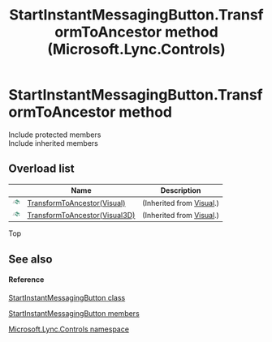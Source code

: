﻿---
title: StartInstantMessagingButton.TransformToAncestor method  (Microsoft.Lync.Controls)
TOCTitle: 'TransformToAncestor method '
ms:assetid: Overload:Microsoft.Lync.Controls.StartInstantMessagingButton.TransformToAncestor_DI_3_UC_OCS14MrefLyncWPF
ms:mtpsurl: https://msdn.microsoft.com/en-us/library/microsoft.lync.controls.startinstantmessagingbutton.transformtoancestor_di_3_uc_ocs14mreflyncwpf(v=office.15)
ms:contentKeyID: 48588554
ms.date: 07/28/2014
mtps_version: v=office.15
f1_keywords:
- Microsoft.Lync.Controls.StartInstantMessagingButton.TransformToAncestor
dev_langs:
- CSharp
- JScript
- VB
- other
---

# StartInstantMessagingButton.TransformToAncestor method

Include protected members  
Include inherited members  

## Overload list

<table>
<thead>
<tr class="header">
<th> </th>
<th>Name</th>
<th>Description</th>
</tr>
</thead>
<tbody>
<tr class="odd">
<td><img src="images/Hh347903.pubmethod(Office.15).gif" title="Public method" alt="Public method" /></td>
<td><a href="http://msdn2.microsoft.com/en-us/library/ms608865">TransformToAncestor(Visual)</a></td>
<td>(Inherited from <a href="http://msdn2.microsoft.com/en-us/library/ms635637">Visual</a>.)</td>
</tr>
<tr class="even">
<td><img src="images/Hh347903.pubmethod(Office.15).gif" title="Public method" alt="Public method" /></td>
<td><a href="http://msdn2.microsoft.com/en-us/library/bb763975">TransformToAncestor(Visual3D)</a></td>
<td>(Inherited from <a href="http://msdn2.microsoft.com/en-us/library/ms635637">Visual</a>.)</td>
</tr>
</tbody>
</table>


Top

## See also

#### Reference

[StartInstantMessagingButton class](startinstantmessagingbutton-class-microsoft-lync-controls_1.md)

[StartInstantMessagingButton members](startinstantmessagingbutton-members-microsoft-lync-controls_1.md)

[Microsoft.Lync.Controls namespace](microsoft-lync-controls-namespace_1.md)

